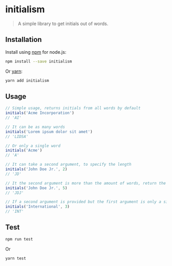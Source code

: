# initialism

> A simple library to get initials out of words.

## Installation

Install using [npm](https://npmjs.org/) for node.js:

```sh
npm install --save initialism
```

Or [yarn](https://yarnpkg.com/):

```sh
yarn add initialism
```

## Usage

```js
// Simple usage, returns initials from all words by default
initials('Acme Incorporation')
// 'AI'

// It can be as many words
initials('Lorem ipsum dolor sit amet')
// 'LIDSA'

// Or only a single word
initials('Acme')
// 'A'

// It can take a second argument, to specify the length
initials('John Doe Jr.', 2)
// 'JD'

// It the second argument is more than the amount of words, return the maximum initials
initials('John Doe Jr.', 5)
// 'JDJ'

// If a second argument is provided but the first argument is only a single word, returns from its first letters
initials('International', 3)
// 'INT'
```

## Test

```sh
npm run test
```

Or

```sh
yarn test
```
